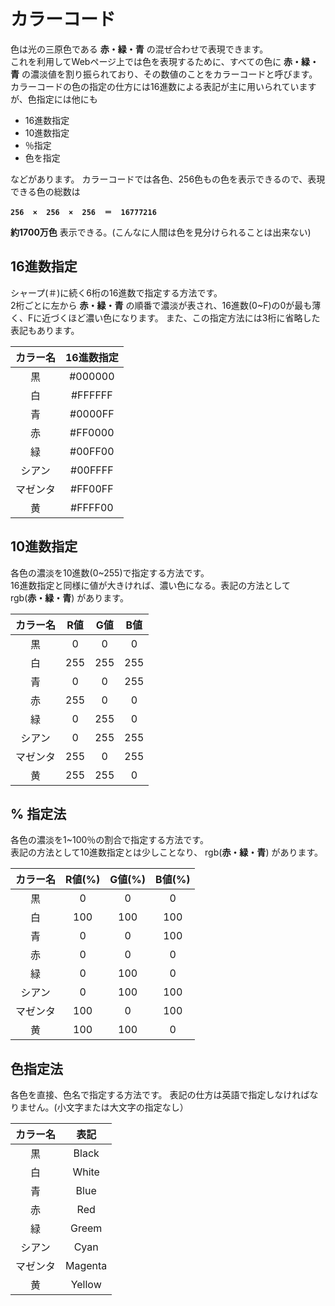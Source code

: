 # カラーコード
色は光の三原色である **赤・緑・青** の混ぜ合わせで表現できます。  
これを利用してWebページ上では色を表現するために、すべての色に **赤・緑・青** の濃淡値を割り振られており、その数値のことをカラーコードと呼びます。  
カラーコードの色の指定の仕方には16進数による表記が主に用いられていますが、色指定には他にも

- 16進数指定
- 10進数指定
- ％指定
- 色を指定

などがあります。
カラーコードでは各色、256色もの色を表示できるので、表現できる色の総数は  

**`256  ×  256  ×  256  ＝  16777216`**

**約1700万色** 表示できる。(こんなに人間は色を見分けられることは出来ない)  

## 16進数指定
シャープ(＃)に続く6桁の16進数で指定する方法です。  
2桁ごとに左から **赤・緑・青** の順番で濃淡が表され、16進数(0~F)の0が最も薄く、Fに近づくほど濃い色になります。
また、この指定方法には3桁に省略した表記もあります。  

| カラー名     | 16進数指定     |
| :----------: | :------------: |
| 黒           | #000000        |
| 白           | #FFFFFF        |
| 青           | #0000FF        |
| 赤           | #FF0000        |
| 緑           | #00FF00        |
| シアン       | #00FFFF        |
| マゼンタ     | #FF00FF        |
| 黄           | #FFFF00        |

## 10進数指定
各色の濃淡を10進数(0~255)で指定する方法です。  
16進数指定と同様に値が大きければ、濃い色になる。表記の方法として rgb(**赤・緑・青**) があります。

| カラー名 | R値 | G値 | B値 |
| :-:      | :-: | :-: | :-: |
| 黒       | 0   | 0   | 0   |
| 白       | 255 | 255 | 255 |
| 青       | 0   | 0   | 255 |
| 赤       | 255 | 0   | 0   |
| 緑       | 0   | 255 | 0   |
| シアン   | 0   | 255 | 255 |
| マゼンタ | 255 | 0   | 255 |
| 黄       | 255 | 255 | 0   |

## % 指定法
各色の濃淡を1~100％の割合で指定する方法です。  
表記の方法として10進数指定とは少しことなり、 rgb(**赤・緑・青**) があります。

| カラー名 | R値(%) | G値(%) | B値(%) |
| :-:      | :-:    | :-:    | :-:    |
| 黒       | 0      | 0      | 0      |
| 白       | 100    | 100    | 100    |
| 青       | 0      | 0      | 100    |
| 赤       | 0      | 0      | 0      |
| 緑       | 0      | 100    | 0      |
| シアン   | 0      | 100    | 100    |
| マゼンタ | 100    | 0      | 100    |
| 黄       | 100    | 100    | 0      |

## 色指定法
各色を直接、色名で指定する方法です。
表記の仕方は英語で指定しなければなりません。(小文字または大文字の指定なし）

| カラー名     | 表記           |
| :----------: | :------------: |
| 黒           | Black          |
| 白           | White          |
| 青           | Blue           |
| 赤           | Red            |
| 緑           | Greem          |
| シアン       | Cyan           |
| マゼンタ     | Magenta        |
| 黄           | Yellow         |
